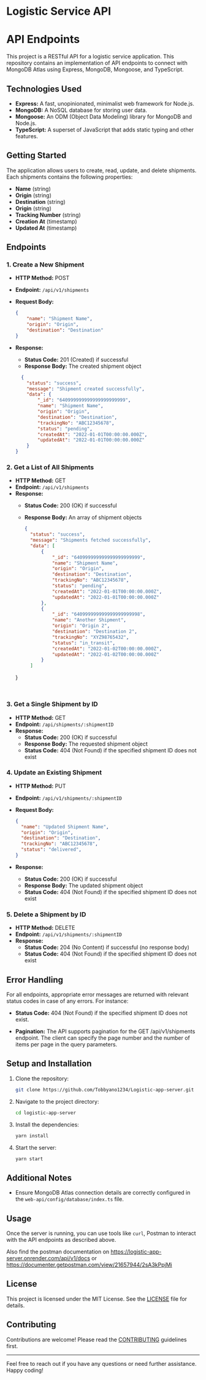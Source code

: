 # Logistic Service API

# API Endpoints
This project is a RESTful API for a logistic service application.
This repository contains an implementation of API endpoints to connect with MongoDB Atlas using Express, MongoDB, Mongoose, and TypeScript.

## Technologies Used

- **Express:** A fast, unopinionated, minimalist web framework for Node.js.
- **MongoDB:** A NoSQL database for storing user data.
- **Mongoose:** An ODM (Object Data Modeling) library for MongoDB and Node.js.
- **TypeScript:** A superset of JavaScript that adds static typing and other features.

## Getting Started
 The application allows users to create, read, update, and delete shipments. Each shipments contains the following properties:

- **Name** (string)
- **Origin** (string)
- **Destination** (string)
- **Origin** (string)
- **Tracking Number** (string)
- **Creation At** (timestamp)
- **Updated At** (timestamp)

## Endpoints

### 1. Create a New Shipment

- **HTTP Method:** POST
- **Endpoint:** `/api/v1/shipments`
- **Request Body:**

  ```json
  {
      "name": "Shipment Name",
      "origin": "Origin",
      "destination": "Destination"
  }
  ```

- **Response:**
  - **Status Code:** 201 (Created) if successful
  - **Response Body:** The created shipment object

  ```json
    {
      "status": "success",
      "message": "Shipment created successfully",
      "data": {
          "_id": "640999999999999999999999",
          "name": "Shipment Name",
          "origin": "Origin",
          "destination": "Destination",
          "trackingNo": "ABC12345678",
          "status": "pending",
          "createdAt": "2022-01-01T00:00:00.000Z",
          "updatedAt": "2022-01-01T00:00:00.000Z"
      }
  }
  ```

### 2. Get a List of All Shipments

- **HTTP Method:** GET
- **Endpoint:** `/api/v1/shipments`
- **Response:**
  - **Status Code:** 200 (OK) if successful
  - **Response Body:** An array of shipment objects

    ```json
    {
      "status": "success",
      "message": "Shipments fetched successfully",
      "data": [
          {
              "_id": "640999999999999999999999",
              "name": "Shipment Name",
              "origin": "Origin",
              "destination": "Destination",
              "trackingNo": "ABC12345678",
              "status": "pending",
              "createdAt": "2022-01-01T00:00:00.000Z",
              "updatedAt": "2022-01-01T00:00:00.000Z"
          },
          {
              "_id": "640999999999999999999998",
              "name": "Another Shipment",
              "origin": "Origin 2",
              "destination": "Destination 2",
              "trackingNo": "XYZ98765432",
              "status": "in_transit",
              "createdAt": "2022-01-02T00:00:00.000Z",
              "updatedAt": "2022-01-02T00:00:00.000Z"
          }
      ]
  }
    ```


### 3. Get a Single Shipment by ID

- **HTTP Method:** GET
- **Endpoint:** `/api/shipments/:shipmentID`
- **Response:**
  - **Status Code:** 200 (OK) if successful
  - **Response Body:** The requested shipment object
  - **Status Code:** 404 (Not Found) if the specified shipment ID does not exist

### 4. Update an Existing Shipment

- **HTTP Method:** PUT
- **Endpoint:** `/api/v1/shipments/:shipmentID`
- **Request Body:**

  ```json
  {
    "name": "Updated Shipment Name",
    "origin": "Origin",
    "destination": "Destination",
    "trackingNo": "ABC12345678",
    "status": "delivered",
  }
  ```

- **Response:**
  - **Status Code:** 200 (OK) if successful
  - **Response Body:** The updated shipment object
  - **Status Code:** 404 (Not Found) if the specified shipment ID does not exist

### 5. Delete a Shipment by ID

- **HTTP Method:** DELETE
- **Endpoint:** `/api/v1/shipments/:shipmentID`
- **Response:**
  - **Status Code:** 204 (No Content) if successful (no response body)
  - **Status Code:** 404 (Not Found) if the specified shipment ID does not exist

## Error Handling

For all endpoints, appropriate error messages are returned with relevant status codes in case of any errors. For instance:

- **Status Code:** 404 (Not Found) if the specified shipment ID does not exist.

- **Pagination:**
The API supports pagination for the GET /api/v1/shipments endpoint. The client can specify the page number and the number of items per page in the query parameters.

## Setup and Installation

1. Clone the repository:
   ```bash
   git clone https://github.com/Tobbyano1234/Logistic-app-server.git
   ```

2. Navigate to the project directory:
   ```bash
   cd logistic-app-server
   ```

3. Install the dependencies:
   ```bash
   yarn install
   ```

4. Start the server:
   ```bash
   yarn start
   ```

## Additional Notes

- Ensure MongoDB Atlas connection details are correctly configured in the `web-api/config/database/index.ts` file.

## Usage

Once the server is running, you can use tools like `curl`, Postman to interact with the API endpoints as described above.

Also find the postman documentation on https://logistic-app-server.onrender.com/api/v1/docs or https://documenter.getpostman.com/view/21657944/2sA3kPpjMi

## License

This project is licensed under the MIT License. See the [LICENSE](LICENSE) file for details.

## Contributing

Contributions are welcome! Please read the [CONTRIBUTING](CONTRIBUTING.md) guidelines first.

---

Feel free to reach out if you have any questions or need further assistance. Happy coding!